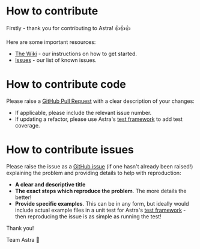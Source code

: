 # How to contribute
Firstly - thank you for contributing to Astra! :+1::+1::+1:

Here are some important resources:
* [The Wiki](https://github.com/alfasoftware/astra/wiki) - our instructions on how to get started.
* [Issues](https://github.com/alfasoftware/astra/issues) - our list of known issues.

# How to contribute code
Please raise a [GitHub Pull Request](http://help.github.com/pull-requests/) with a clear description of your changes:
* If applicable, please include the relevant issue number.
* If updating a refactor, please use Astra's [test framework](https://github.com/alfasoftware/astra/wiki/Start-with-tests!) to add test coverage.

# How to contribute issues
Please raise the issue as a [GitHub issue](https://guides.github.com/features/issues/) (if one hasn't already been raised!) explaining the problem and providing details to help with reproduction:
* **A clear and descriptive title**
* **The exact steps which reproduce the problem**. The more details the better! 
* **Provide specific examples**. This can be in any form, but ideally would include actual example files in a unit test for Astra's [test framework](https://github.com/alfasoftware/astra/wiki/Start-with-tests!) - then reproducing the issue is as simple as running the test!

Thank you!

Team Astra :milky_way:
